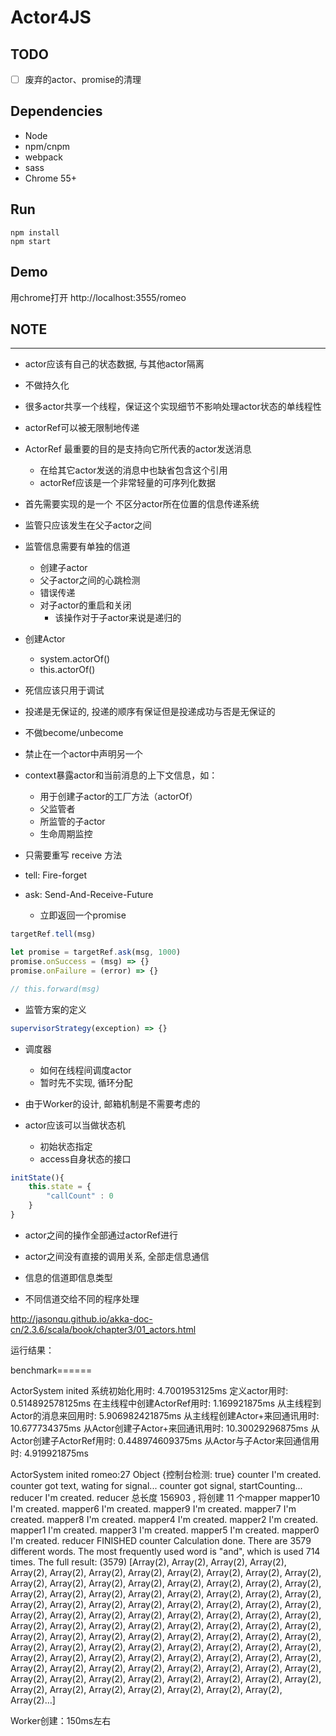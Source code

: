 # Actor4JS

## TODO
- [ ] 废弃的actor、promise的清理

## Dependencies

- Node
- npm/cnpm
- webpack
- sass
- Chrome 55+

## Run

```shell
npm install
npm start
```

## Demo

用chrome打开 http://localhost:3555/romeo

## NOTE

---

- actor应该有自己的状态数据, 与其他actor隔离
- 不做持久化
- 很多actor共享一个线程，保证这个实现细节不影响处理actor状态的单线程性

- actorRef可以被无限制地传递
- ActorRef 最重要的目的是支持向它所代表的actor发送消息
    - 在给其它actor发送的消息中也缺省包含这个引用
    - actorRef应该是一个非常轻量的可序列化数据


- 首先需要实现的是一个 不区分actor所在位置的信息传递系统
- 监管只应该发生在父子actor之间
- 监管信息需要有单独的信道
    - 创建子actor
    - 父子actor之间的心跳检测
    - 错误传递
    - 对子actor的重启和关闭
        - 该操作对于子actor来说是递归的

- 创建Actor
    - system.actorOf()
    - this.actorOf()

- 死信应该只用于调试
- 投递是无保证的, 投递的顺序有保证但是投递成功与否是无保证的

- 不做become/unbecome

- 禁止在一个actor中声明另一个

- context暴露actor和当前消息的上下文信息，如：
    - 用于创建子actor的工厂方法（actorOf）
    - 父监管者
    - 所监管的子actor
    - 生命周期监控

- 只需要重写 receive 方法

- tell: Fire-forget
- ask: Send-And-Receive-Future
    - 立即返回一个promise

```javascript
targetRef.tell(msg)

let promise = targetRef.ask(msg, 1000)
promise.onSuccess = (msg) => {}
promise.onFailure = (error) => {}

// this.forward(msg)
```

- 监管方案的定义

```javascript
supervisorStrategy(exception) => {}
```

- 调度器
    - 如何在线程间调度actor
    - 暂时先不实现, 循环分配

- 由于Worker的设计, 邮箱机制是不需要考虑的

- actor应该可以当做状态机
    - 初始状态指定
    - access自身状态的接口

```javascript
initState(){
    this.state = {
        "callCount" : 0
    }
}
```

- actor之间的操作全部通过actorRef进行
- actor之间没有直接的调用关系, 全部走信息通信

- 信息的信道即信息类型
- 不同信道交给不同的程序处理

http://jasonqu.github.io/akka-doc-cn/2.3.6/scala/book/chapter3/01_actors.html


运行结果：

benchmark======

ActorSystem inited
系统初始化用时: 4.7001953125ms
定义actor用时: 0.514892578125ms
在主线程中创建ActorRef用时: 1.169921875ms
从主线程到Actor的消息来回用时: 5.906982421875ms
从主线程创建Actor+来回通讯用时: 10.677734375ms
从Actor创建子Actor+来回通讯用时: 10.30029296875ms
从Actor创建子ActorRef用时: 0.448974609375ms
从Actor与子Actor来回通信用时: 4.919921875ms


ActorSystem inited
romeo:27 Object {控制台检测: true}
counter I'm created.
counter got text, wating for signal...
counter got signal, startCounting...
reducer I'm created.
reducer 总长度 156903 , 将创建 11 个mapper
mapper10 I'm created.
mapper6 I'm created.
mapper9 I'm created.
mapper7 I'm created.
mapper8 I'm created.
mapper4 I'm created.
mapper2 I'm created.
mapper1 I'm created.
mapper3 I'm created.
mapper5 I'm created.
mapper0 I'm created.
reducer FINISHED
counter
                        Calculation done.
                        There are 3579 different words.
                        The most frequently used word is "and",
                        which is used 714 times.
                        The full result:
 (3579) [Array(2), Array(2), Array(2), Array(2), Array(2), Array(2), Array(2), Array(2), Array(2), Array(2), Array(2), Array(2), Array(2), Array(2), Array(2), Array(2), Array(2), Array(2), Array(2), Array(2), Array(2), Array(2), Array(2), Array(2), Array(2), Array(2), Array(2), Array(2), Array(2), Array(2), Array(2), Array(2), Array(2), Array(2), Array(2), Array(2), Array(2), Array(2), Array(2), Array(2), Array(2), Array(2), Array(2), Array(2), Array(2), Array(2), Array(2), Array(2), Array(2), Array(2), Array(2), Array(2), Array(2), Array(2), Array(2), Array(2), Array(2), Array(2), Array(2), Array(2), Array(2), Array(2), Array(2), Array(2), Array(2), Array(2), Array(2), Array(2), Array(2), Array(2), Array(2), Array(2), Array(2), Array(2), Array(2), Array(2), Array(2), Array(2), Array(2), Array(2), Array(2), Array(2), Array(2), Array(2), Array(2), Array(2), Array(2), Array(2), Array(2), Array(2), Array(2), Array(2), Array(2), Array(2), Array(2), Array(2), Array(2), Array(2), Array(2), Array(2)…]


Worker创建：150ms左右
